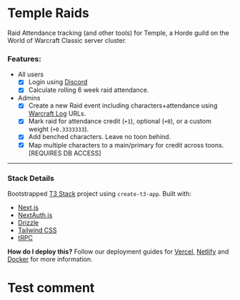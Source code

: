 # Temple Raids

Raid Attendance tracking (and other tools) for Temple, a Horde guild on the World of Warcraft Classic server cluster.

### Features:

- All users
  - [x] Login using [Discord](www.discord.com)
  - [x] Calculate rolling 6 week raid attendance.
- Admins
  - [x] Create a new Raid event including characters+attendance using [Warcraft Log](https://vanilla.warcraftlogs.com/) URLs.
  - [x] Mark raid for attendance credit (`+1`), optional (`+0`), or a custom weight (`+0.3333333`).
  - [x] Add benched characters. Leave no toon behind.
  - [x] Map multiple characters to a main/primary for credit across toons. [REQUIRES DB ACCESS]

---

### Stack Details

Bootstrapped [T3 Stack](https://create.t3.gg/) project using `create-t3-app`. Built with:

- [Next.js](https://nextjs.org)
- [NextAuth.js](https://next-auth.js.org)
- [Drizzle](https://orm.drizzle.team)
- [Tailwind CSS](https://tailwindcss.com)
- [tRPC](https://trpc.io)

**How do I deploy this?** Follow our deployment guides for [Vercel](https://create.t3.gg/en/deployment/vercel), [Netlify](https://create.t3.gg/en/deployment/netlify) and [Docker](https://create.t3.gg/en/deployment/docker) for more information.

# Test comment
